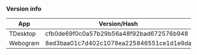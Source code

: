 ### Version info
App|Version/Hash|Date
---|---|---
TDesktop|cfb0de69f0c0a57b29b56a48f92bad672576b948|11.05.15
Webogram|8ed3baa01c7d402c1078ea225846551ce1d1e9da|19.05.15
